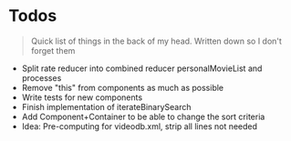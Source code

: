 # Todos

> Quick list of things in the back of my head. Written down so I don't forget them

 * Split rate reducer into combined reducer personalMovieList and processes
 * Remove "this" from components as much as possible
 * Write tests for new components
 * Finish implementation of iterateBinarySearch
 * Add Component+Container to be able to change the sort criteria
 * Idea: Pre-computing for videodb.xml, strip all lines not needed

